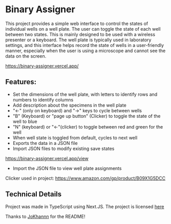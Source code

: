 # Binary Assigner
This project provides a simple web interface to control the states of individual wells on a well plate. The user can toggle the state of each well between two states. This is mainly designed to be used with a wireless presenter or a keyboard. The well plate is typically used in laboratory settings, and this interface helps record the state of wells in a user-friendly manner, especially when the user is using a microscope and cannot see the data on the screen.  

https://binary-assigner.vercel.app/

## Features: 
- Set the dimensions of the well plate, with letters to identify rows and numbers to identify columns
- Add description about the specimens in the well plate
- "<-" (only on keyboard) and "->" keys to cycle between wells
- "B" (Keyboard) or "page up button" (Clicker) to toggle the state of the well to blue
- "N" (keyboard) or "<-"(clicker) to toggle between red and green for the well
- When well state is toggled from default, cycles to next well
- Exports the data in a JSON file
- Import JSON files to modify existing save states

https://binary-assigner.vercel.app/view
- Import the JSON file to view well plate assignments

Clicker used in project: https://www.amazon.com/gp/product/B09X1G5DCC

## Technical Details

Project was made in TypeScript using Next.JS. The project is licensed [here](./LICENSE.txt)

Thanks to [JoKhannn](https://github.com/JoKhannn) for the README!